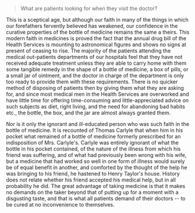 > What are patients looking for when they visit the doctor?

 

This is a sceptical age, but although our faith in many of the things in which our forefathers fervently believed has weakened, our confidence in the curative properties of the bottle of medicine remains the same a theirs. This modern faith in medicines is proved the fact that the annual drug bill of the Health Services is mounting to astronomical figures and shows no signs at present of ceasing to rise. The majority of the patients attending the medical out-patients departments of our hospitals feel that they have not received adequate treatment unless they are able to carry home with them some tangible remedy in the shape of a bottle of medicine, a box of pills, or a small jar of ointment, and the doctor in charge of the department is only too ready to provide them with these requirements. There is no quicker method of disposing of patients then by giving them what they are asking for, and since most medical men in the Health Services are overworked and have little time for offering time-consuming and little-appreciated advice on such subjects as diet, right living, and the need for abandoning bad habits etc., the bottle, the box, and the jar are almost always granted them.



Nor is it only the ignorant and ill-educated person who was such faith in the bottle of medicine. It is recounted of Thomas Carlyle that when him in his pocket what remained of a bottle of medicine formerly prescribed for an indisposition of Mrs. Carlyle's. Carlyle was entirely ignorant of what the bottle in his pocket contained, of the nature of the illness from which his friend was suffering, and of what had previously been wrong with his wife, but a medicine that had worked so well in one form of illness would surely be of equal benefit in another, and comforted by the thought of the help he was bringing to his friend, he hastened to Henry Taylor's house. History does not relate whether his friend accepted his medical help, but in all probability he did. The great advantage of taking medicine is that it makes no demands on the taker beyond that of putting up for a moment with a disgusting taste, and that is what all patients demand of their doctors -- to be cured at no inconvenience to themselves.

